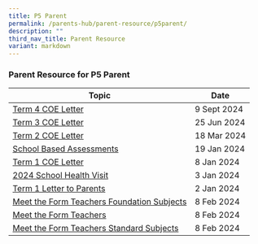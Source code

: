 ```yaml
---
title: P5 Parent
permalink: /parents-hub/parent-resource/p5parent/
description: ""
third_nav_title: Parent Resource
variant: markdown
---
```

### Parent Resource for P5 Parent

| **Topic** | **Date**
| -------- | -------- |
|[Term 4 COE Letter](/files/Term_4_Letter.pdf)| 9 Sept 2024
|[Term 3 COE Letter](/files/2024_TERM_3_COE_LETTER.pdf)| 25 Jun 2024  
|[Term 2 COE Letter](/files/2024_TERM_2_COE_LETTER__1_.pdf)| 18 Mar 2024
|[School Based Assessments ](/files/P5_SBA_letter_2024___16012024__updated.pdf)| 19 Jan 2024
|[Term 1 COE Letter](/files/2024_TERM_1_COE_LETTER__doc.pdf) |8 Jan 2024
[2024 School Health Visit](/files/Parent_Hub/Parent_Resource/2024_School_Health_Visit_for_Primary_1_to_6_Students.pdf)| 3 Jan 2024
|[Term 1 Letter to Parents](/files/Parent_Hub/Parent_Resource/2024_Term_1_Letter_to_Parents.pdf)| 2 Jan 2024|
|[Meet the Form Teachers Foundation Subjects](/files/P5_Meet_the_FTs_2024___Foundation_Subjects.pdf)| 8 Feb 2024 
|[Meet the Form Teachers ](/files/P5_Meet_the_FTs_2024___Form_Teachers__Slides.pdf)| 8 Feb 2024
|[Meet the Form Teachers Standard Subjects ](/files/P5_Meet_the_FTs_2024___Standard_Subjects.pdf)| 8 Feb 2024